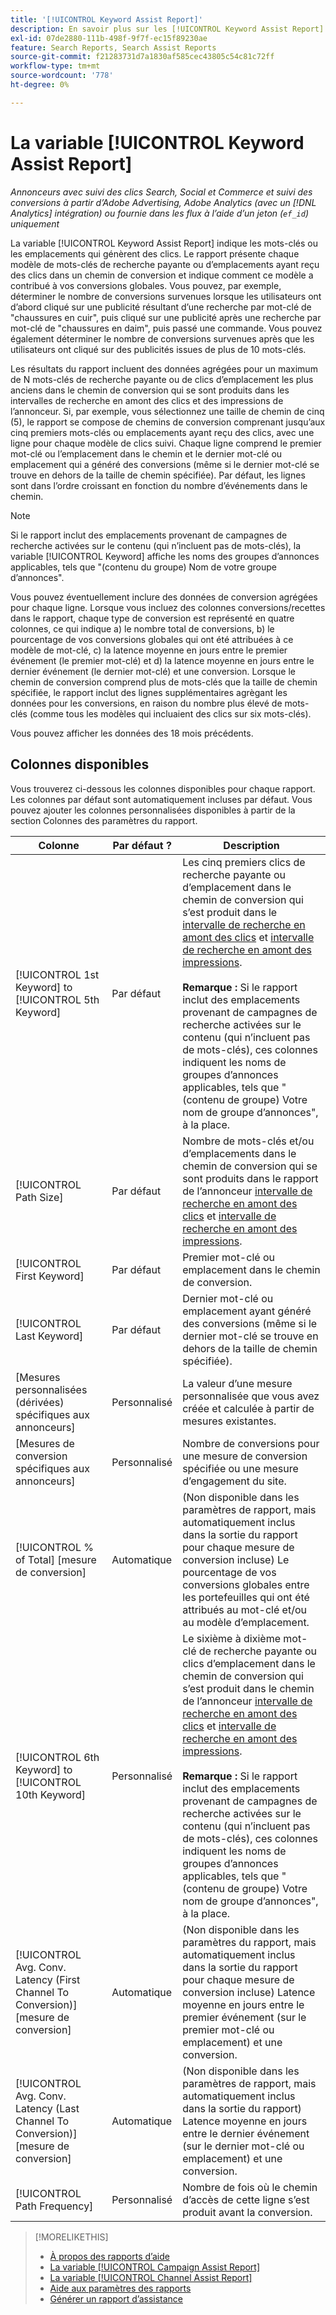 ```yaml
---
title: '[!UICONTROL Keyword Assist Report]'
description: En savoir plus sur les [!UICONTROL Keyword Assist Report].
exl-id: 07de2880-111b-498f-9f7f-ec15f89230ae
feature: Search Reports, Search Assist Reports
source-git-commit: f21283731d7a1830af585cec43805c54c81c72ff
workflow-type: tm+mt
source-wordcount: '778'
ht-degree: 0%

---
```


# La variable [!UICONTROL Keyword Assist Report]

*Annonceurs avec suivi des clics Search, Social et Commerce et suivi des conversions à partir d’Adobe Advertising, Adobe Analytics (avec un [!DNL Analytics] intégration) ou fournie dans les flux à l’aide d’un jeton (`ef_id`) uniquement*

La variable [!UICONTROL Keyword Assist Report] indique les mots-clés ou les emplacements qui génèrent des clics. Le rapport présente chaque modèle de mots-clés de recherche payante ou d’emplacements ayant reçu des clics dans un chemin de conversion et indique comment ce modèle a contribué à vos conversions globales. Vous pouvez, par exemple, déterminer le nombre de conversions survenues lorsque les utilisateurs ont d’abord cliqué sur une publicité résultant d’une recherche par mot-clé de &quot;chaussures en cuir&quot;, puis cliqué sur une publicité après une recherche par mot-clé de &quot;chaussures en daim&quot;, puis passé une commande. Vous pouvez également déterminer le nombre de conversions survenues après que les utilisateurs ont cliqué sur des publicités issues de plus de 10 mots-clés.

Les résultats du rapport incluent des données agrégées pour un maximum de N mots-clés de recherche payante ou de clics d’emplacement les plus anciens dans le chemin de conversion qui se sont produits dans les intervalles de recherche en amont des clics et des impressions de l’annonceur. Si, par exemple, vous sélectionnez une taille de chemin de cinq (5), le rapport se compose de chemins de conversion comprenant jusqu’aux cinq premiers mots-clés ou emplacements ayant reçu des clics, avec une ligne pour chaque modèle de clics suivi. Chaque ligne comprend le premier mot-clé ou l’emplacement dans le chemin et le dernier mot-clé ou emplacement qui a généré des conversions (même si le dernier mot-clé se trouve en dehors de la taille de chemin spécifiée). Par défaut, les lignes sont dans l’ordre croissant en fonction du nombre d’événements dans le chemin.

>[!NOTE]
>
>Si le rapport inclut des emplacements provenant de campagnes de recherche activées sur le contenu (qui n’incluent pas de mots-clés), la variable [!UICONTROL Keyword] affiche les noms des groupes d’annonces applicables, tels que &quot;(contenu du groupe) Nom de votre groupe d’annonces&quot;.

Vous pouvez éventuellement inclure des données de conversion agrégées pour chaque ligne. Lorsque vous incluez des colonnes conversions/recettes dans le rapport, chaque type de conversion est représenté en quatre colonnes, ce qui indique a) le nombre total de conversions, b) le pourcentage de vos conversions globales qui ont été attribuées à ce modèle de mot-clé, c) la latence moyenne en jours entre le premier événement (le premier mot-clé) et d) la latence moyenne en jours entre le dernier événement (le dernier mot-clé) et une conversion. Lorsque le chemin de conversion comprend plus de mots-clés que la taille de chemin spécifiée, le rapport inclut des lignes supplémentaires agrègant les données pour les conversions, en raison du nombre plus élevé de mots-clés (comme tous les modèles qui incluaient des clics sur six mots-clés).

Vous pouvez afficher les données des 18 mois précédents.

## Colonnes disponibles

Vous trouverez ci-dessous les colonnes disponibles pour chaque rapport. Les colonnes par défaut sont automatiquement incluses par défaut. Vous pouvez ajouter les colonnes personnalisées disponibles à partir de la section Colonnes des paramètres du rapport.

| Colonne | Par défaut ? | Description |
| ---- | ---- | ---- |
| [!UICONTROL 1st Keyword] to [!UICONTROL 5th Keyword] | Par défaut | Les cinq premiers clics de recherche payante ou d’emplacement dans le chemin de conversion qui s’est produit dans le [intervalle de recherche en amont des clics](/help/search-social-commerce/glossary.md#c-d) et [intervalle de recherche en amont des impressions](/help/search-social-commerce/glossary.md#i-j).<br><br><b>Remarque :</b> Si le rapport inclut des emplacements provenant de campagnes de recherche activées sur le contenu (qui n’incluent pas de mots-clés), ces colonnes indiquent les noms de groupes d’annonces applicables, tels que &quot;(contenu de groupe) Votre nom de groupe d’annonces&quot;, à la place. |
| [!UICONTROL Path Size] | Par défaut | Nombre de mots-clés et/ou d’emplacements dans le chemin de conversion qui se sont produits dans le rapport de l’annonceur [intervalle de recherche en amont des clics](/help/search-social-commerce/glossary.md#c-d) et [intervalle de recherche en amont des impressions](/help/search-social-commerce/glossary.md#i-j). |
| [!UICONTROL First Keyword] | Par défaut | Premier mot-clé ou emplacement dans le chemin de conversion. |
| [!UICONTROL Last Keyword] | Par défaut | Dernier mot-clé ou emplacement ayant généré des conversions (même si le dernier mot-clé se trouve en dehors de la taille de chemin spécifiée). |
| \[Mesures personnalisées (dérivées) spécifiques aux annonceurs\] | Personnalisé | La valeur d’une mesure personnalisée que vous avez créée et calculée à partir de mesures existantes. |
| \[Mesures de conversion spécifiques aux annonceurs\] | Personnalisé | Nombre de conversions pour une mesure de conversion spécifiée ou une mesure d’engagement du site. |
| [!UICONTROL % of Total] \[mesure de conversion\] | Automatique | (Non disponible dans les paramètres de rapport, mais automatiquement inclus dans la sortie du rapport pour chaque mesure de conversion incluse) Le pourcentage de vos conversions globales entre les portefeuilles qui ont été attribués au mot-clé et/ou au modèle d’emplacement. |
| [!UICONTROL 6th Keyword] to [!UICONTROL 10th Keyword] | Personnalisé | Le sixième à dixième mot-clé de recherche payante ou clics d’emplacement dans le chemin de conversion qui s’est produit dans le chemin de l’annonceur [intervalle de recherche en amont des clics](/help/search-social-commerce/glossary.md#c-d) et [intervalle de recherche en amont des impressions](/help/search-social-commerce/glossary.md#i-j).<br><br><b>Remarque :</b> Si le rapport inclut des emplacements provenant de campagnes de recherche activées sur le contenu (qui n’incluent pas de mots-clés), ces colonnes indiquent les noms de groupes d’annonces applicables, tels que &quot;(contenu de groupe) Votre nom de groupe d’annonces&quot;, à la place. |
| [!UICONTROL Avg. Conv. Latency (First Channel To Conversion)] \[mesure de conversion\] | Automatique | (Non disponible dans les paramètres du rapport, mais automatiquement inclus dans la sortie du rapport pour chaque mesure de conversion incluse) Latence moyenne en jours entre le premier événement (sur le premier mot-clé ou emplacement) et une conversion. |
| [!UICONTROL Avg. Conv. Latency (Last Channel To Conversion)] \[mesure de conversion\] | Automatique | (Non disponible dans les paramètres de rapport, mais automatiquement inclus dans la sortie du rapport) Latence moyenne en jours entre le dernier événement (sur le dernier mot-clé ou emplacement) et une conversion. |
| [!UICONTROL Path Frequency] | Personnalisé | Nombre de fois où le chemin d’accès de cette ligne s’est produit avant la conversion. |

>[!MORELIKETHIS]
>
>* [À propos des rapports d’aide](assist-report-about.md)
>* [La variable [!UICONTROL Campaign Assist Report]](campaign-assist-report.md)
>* [La variable [!UICONTROL Channel Assist Report]](channel-assist-report.md)
>* [Aide aux paramètres des rapports](assist-report-settings.md)
>* [Générer un rapport d’assistance](assist-report-generate.md)
